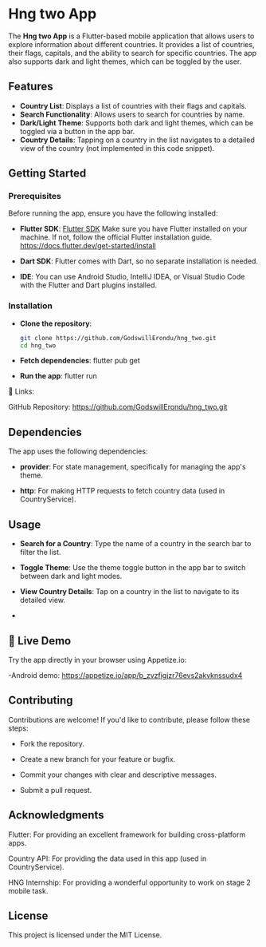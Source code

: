 # Hng two App

The **Hng two App** is a Flutter-based mobile application that allows users to explore information about different countries. It provides a list of countries, their flags, capitals, and the ability to search for specific countries. The app also supports dark and light themes, which can be toggled by the user.

## Features

- **Country List**: Displays a list of countries with their flags and capitals.
- **Search Functionality**: Allows users to search for countries by name.
- **Dark/Light Theme**: Supports both dark and light themes, which can be toggled via a button in the app bar.
- **Country Details**: Tapping on a country in the list navigates to a detailed view of the country (not implemented in this code snippet).

## Getting Started

### Prerequisites

Before running the app, ensure you have the following installed:

- **Flutter SDK**: [Flutter SDK](https://flutter.dev/docs/get-started/install) Make sure you have Flutter installed on your machine. If not, follow the official Flutter installation guide. https://docs.flutter.dev/get-started/install

- **Dart SDK**: Flutter comes with Dart, so no separate installation is needed.

- **IDE**: You can use Android Studio, IntelliJ IDEA, or Visual Studio Code with the Flutter and Dart plugins installed.

### Installation

- **Clone the repository**:
   ```bash
   git clone https://github.com/GodswillErondu/hng_two.git
   cd hng_two

- **Fetch dependencies**:
   flutter pub get

- **Run the app**:
   flutter run

🔗 Links:

GitHub Repository: https://github.com/GodswillErondu/hng_two.git

## Dependencies

The app uses the following dependencies:

- **provider**: For state management, specifically for managing the app's theme.

- **http**: For making HTTP requests to fetch country data (used in CountryService).

## Usage

- **Search for a Country**: Type the name of a country in the search bar to filter the list.

- **Toggle Theme**: Use the theme toggle button in the app bar to switch between dark and light modes.

- **View Country Details**: Tap on a country in the list to navigate to its detailed view.
- 
## 📱 Live Demo

Try the app directly in your browser using Appetize.io:

-Android demo:  https://appetize.io/app/b_zvzfigjzr76evs2akvknssudx4

## Contributing

Contributions are welcome! If you'd like to contribute, please follow these steps:

- Fork the repository.

- Create a new branch for your feature or bugfix.

- Commit your changes with clear and descriptive messages.

- Submit a pull request.

## Acknowledgments

Flutter: For providing an excellent framework for building cross-platform apps.

Country API: For providing the data used in this app (used in CountryService).

HNG Internship: For providing a wonderful opportunity to work on stage 2 mobile task.

## License

This project is licensed under the MIT License.